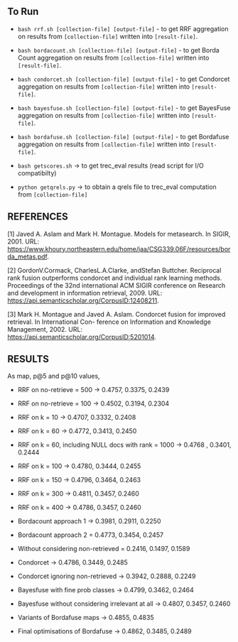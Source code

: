 ## To Run

* `bash rrf.sh [collection-file] [output-file]` - to get RRF aggregation on results from `[collection-file]` written into `[result-file]`.
* `bash bordacount.sh [collection-file] [output-file]` - to get Borda Count aggregation on results from `[collection-file]` written into `[result-file]`.
* `bash condorcet.sh [collection-file] [output-file]` - to get Condorcet aggregation on results from `[collection-file]` written into `[result-file]`.
* `bash bayesfuse.sh [collection-file] [output-file]` - to get BayesFuse aggregation on results from `[collection-file]` written into `[result-file]`.
* `bash bordafuse.sh [collection-file] [output-file]` - to get Bordafuse aggregation on results from `[collection-file]` written into `[result-file]`.


* `bash getscores.sh` -> to get trec_eval results (read script for I/O compatibilty)
* `python getqrels.py` -> to obtain a qrels file to trec_eval computation from `[collection-file]`

## REFERENCES

[1] Javed A. Aslam and Mark H. Montague. Models for metasearch. In SIGIR, 2001. URL: https://www.khoury.northeastern.edu/home/jaa/CSG339.06F/resources/borda_metas.pdf.

[2] GordonV.Cormack, CharlesL.A.Clarke, andStefan Buttcher. Reciprocal rank fusion outperforms condorcet and individual rank learning methods. Proceedings of the 32nd international ACM SIGIR conference on Research and development in information retrieval, 2009. URL: https://api.semanticscholar.org/CorpusID:12408211.

[3] Mark H. Montague and Javed A. Aslam. Condorcet fusion for improved retrieval. In International Con- ference on Information and Knowledge Management, 2002. URL: https://api.semanticscholar.org/CorpusID:5201014.

## RESULTS 

As map, p@5 and p@10 values, 

* RRF on no-retrieve = 500 -> 0.4757, 0.3375, 0.2439
* RRF on no-retrieve = 100 -> 0.4502, 0.3194, 0.2304

* RRF on k = 10 -> 0.4707, 0.3332, 0.2408
* RRF on k = 60 -> 0.4772, 0.3413, 0.2450
* RRF on k = 60, including NULL docs with rank = 1000 -> 0.4768 , 0.3401, 0.2444
* RRF on k = 100 -> 0.4780, 0.3444, 0.2455
* RRF on k = 150 -> 0.4796, 0.3464, 0.2463
* RRF on k = 300 -> 0.4811, 0.3457, 0.2460
* RRF on k = 400 -> 0.4786, 0.3457, 0.2460


* Bordacount approach 1 -> 0.3981, 0.2911, 0.2250
* Bordacount approach 2 = 0.4773, 0.3454, 0.2457
* Without considering non-retrieved = 0.2416, 0.1497, 0.1589

* Condorcet -> 0.4786, 0.3449, 0.2485
* Condorcet ignoring non-retrieved -> 0.3942, 0.2888, 0.2249

* Bayesfuse with fine prob classes -> 0.4799, 0.3462, 0.2464
* Bayesfuse without considering irrelevant at all -> 0.4807, 0.3457, 0.2460

* Variants of Bordafuse maps -> 0.4855, 0.4835
* Final optimisations of Bordafuse -> 0.4862, 0.3485, 0.2489




